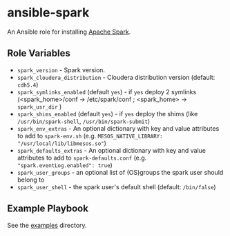 # ansible-spark

An Ansible role for installing [Apache Spark](https://spark.apache.org).

## Role Variables

- `spark_version` - Spark version.
- `spark_cloudera_distribution` - Cloudera distribution version (default: `cdh5.4`)
- `spark_symlinks_enabled` (default `yes`) - if `yes` deploy 2 symlinks (<spark_home>/conf -> /etc/spark/conf ; <spark_home> -> `spark_usr_dir` )
- `spark_shims_enabled` (default `yes`) - if `yes` deploy the shims (like `/usr/bin/spark-shell`, `/usr/bin/spark-submit`)
- `spark_env_extras` - An optional dictionary with key and value attributes to add to `spark-env.sh` (e.g. `MESOS_NATIVE_LIBRARY: "/usr/local/lib/libmesos.so"`)
- `spark_defaults_extras` - An optional dictionary with key and value attributes
  to add to `spark-defaults.conf` (e.g. `"spark.eventLog.enabled": true`)
- `spark_user_groups` - an optional list of (OS)groups the spark user should belong to
- `spark_user_shell` - the spark user's default shell (default: `/bin/false`)

## Example Playbook

See the [examples](./examples/) directory.
